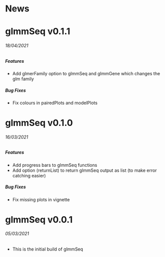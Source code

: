 News
=====

# glmmSeq v0.1.1
###### 18/04/2021

##### Features
* Add glmerFamily option to glmmSeq and glmmGene which changes the glm family

##### Bug Fixes
* Fix colours in pairedPlots and modelPlots


# glmmSeq v0.1.0
###### 16/03/2021

##### Features
* Add progress bars to glmmSeq functions
* Add option (returnList) to return glmmSeq output as list (to make error catching easier)

##### Bug Fixes
* Fix missing plots in vignette

# glmmSeq v0.0.1
###### 05/03/2021

* This is the initial build of glmmSeq
